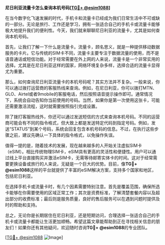 **尼日利亚流量卡怎么查询本机号码[[TG💪+ @esim1088](https://t.me/s/esim1088)]**

在当今数字化飞速发展的时代，手机卡和流量卡已经成为我们日常生活中不可或缺的一部分。无论是旅行、工作还是学习，拥有一张适合自己的手机卡或流量卡能够极大地提升我们的便利性。今天，我们就来聊聊尼日利亚的流量卡，尤其是如何查询本机号码。

首先，让我们了解一下什么是流量卡。流量卡，顾名思义，就是一种提供移动数据服务的卡片。它与传统的SIM卡不同，流量卡主要专注于数据流量的使用，而不是语音通话或短信功能。对于经常需要在外上网的人来说，流量卡是一个非常实用的选择。尤其是在尼日利亚这样的国家，网络环境复杂多样，选择合适的流量卡显得尤为重要。

那么，如何查询尼日利亚流量卡的本机号码呢？其实方法并不复杂。一般来说，你可以通过拨打运营商的客服热线来查询。例如，在尼日利亚，你可以拨打MTN、GLO、Airtel或者9mobile的客服电话，然后按照语音提示操作即可。通常情况下，系统会自动告知你当前使用的号码。当然，如果你是第一次使用这张卡，可能还需要激活流程，这时就需要按照指引完成设置。

除了拨打客服热线外，你还可以通过发送短信的方式来查询本机号码。不同的运营商可能会有不同的指令格式，但大致上都是发送特定代码到指定号码。例如，发送“STATUS”到某个号码，系统会回复包含本机号码的信息。不过，在执行这些步骤之前，建议先确认一下具体的指令格式，以免操作失误。

值得一提的是，随着技术的发展，现在越来越多的人开始关注虚拟SIM卡（eSIM）。相比传统物理SIM卡，eSIM具有更高的灵活性和便捷性。用户可以通过线上平台直接购买并激活eSIM卡，无需等待邮寄实体卡的时间。这对于经常需要更换设备或旅行的人来说，无疑是一个巨大的优势。目前，像**TG💪+ @esim1088**这样的平台就提供了丰富的eSIM解决方案，支持多个国家和地区，包括尼日利亚。

在选择手机卡或流量卡时，有几个因素需要特别注意。首先是覆盖范围，确保所选卡能够在你需要使用的区域正常工作；其次是资费标准，了解清楚套餐内容以及超出部分的收费标准；最后则是服务质量，良好的售后服务可以在遇到问题时提供及时的帮助和支持。

总之，无论你是长期居住在尼日利亚，还是短期访问，合理选择一张适合自己的手机卡或流量卡都能让生活更加顺畅。希望这篇文章能帮助到正在寻找相关信息的朋友们！如果你还有其他疑问，欢迎随时咨询**TG💪+ @esim1088**的专业团队。

[[TG💪+ @esim1088](https://t.me/s/esim1088) ![Image](https://i.postimg.cc/4NQfJmqS/Snipaste-2025-05-13-00-14-12.png)]